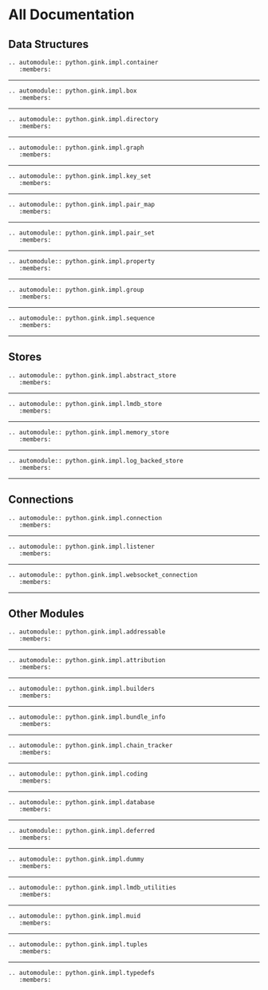 # All Documentation

## Data Structures

```{eval-rst}
.. automodule:: python.gink.impl.container
   :members:
```
<hr>

```{eval-rst}
.. automodule:: python.gink.impl.box
   :members:
```
<hr>

```{eval-rst}
.. automodule:: python.gink.impl.directory
   :members:
```
<hr>

```{eval-rst}
.. automodule:: python.gink.impl.graph
   :members:
```
<hr>

```{eval-rst}
.. automodule:: python.gink.impl.key_set
   :members:
```
<hr>

```{eval-rst}
.. automodule:: python.gink.impl.pair_map
   :members:
```
<hr>

```{eval-rst}
.. automodule:: python.gink.impl.pair_set
   :members:
```
<hr>

```{eval-rst}
.. automodule:: python.gink.impl.property
   :members:
```
<hr>

```{eval-rst}
.. automodule:: python.gink.impl.group
   :members:
```
<hr>

```{eval-rst}
.. automodule:: python.gink.impl.sequence
   :members:
```
<hr>

## Stores

```{eval-rst}
.. automodule:: python.gink.impl.abstract_store
   :members:
```
<hr>

```{eval-rst}
.. automodule:: python.gink.impl.lmdb_store
   :members:
```
<hr>

```{eval-rst}
.. automodule:: python.gink.impl.memory_store
   :members:
```
<hr>

```{eval-rst}
.. automodule:: python.gink.impl.log_backed_store
   :members:
```
<hr>

## Connections

```{eval-rst}
.. automodule:: python.gink.impl.connection
   :members:
```
<hr>

```{eval-rst}
.. automodule:: python.gink.impl.listener
   :members:
```
<hr>

```{eval-rst}
.. automodule:: python.gink.impl.websocket_connection
   :members:
```
<hr>

## Other Modules

```{eval-rst}
.. automodule:: python.gink.impl.addressable
   :members:
```
<hr>

```{eval-rst}
.. automodule:: python.gink.impl.attribution
   :members:
```
<hr>

```{eval-rst}
.. automodule:: python.gink.impl.builders
   :members:
```
<hr>

```{eval-rst}
.. automodule:: python.gink.impl.bundle_info
   :members:
```
<hr>

```{eval-rst}
.. automodule:: python.gink.impl.chain_tracker
   :members:
```
<hr>

```{eval-rst}
.. automodule:: python.gink.impl.coding
   :members:
```
<hr>

```{eval-rst}
.. automodule:: python.gink.impl.database
   :members:
```
<hr>

```{eval-rst}
.. automodule:: python.gink.impl.deferred
   :members:
```
<hr>

```{eval-rst}
.. automodule:: python.gink.impl.dummy
   :members:
```
<hr>

```{eval-rst}
.. automodule:: python.gink.impl.lmdb_utilities
   :members:
```
<hr>

```{eval-rst}
.. automodule:: python.gink.impl.muid
   :members:
```
<hr>


```{eval-rst}
.. automodule:: python.gink.impl.tuples
   :members:
```
<hr>

```{eval-rst}
.. automodule:: python.gink.impl.typedefs
   :members:
```
